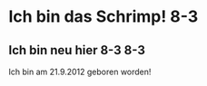 Ich bin das Schrimp! 8-3
========================

Ich bin neu hier 8-3 8-3
------------------------

Ich bin am 21.9.2012 geboren worden!
